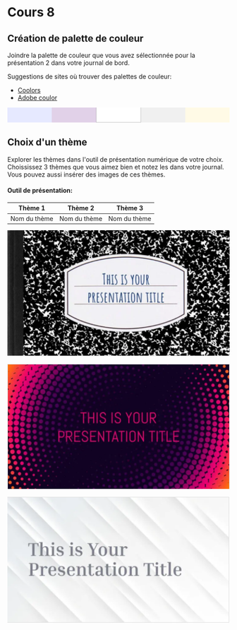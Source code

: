 # Cours 8
## Création de palette de couleur
Joindre la palette de couleur que vous avez sélectionnée pour la présentation 2 dans votre journal de bord.   

Suggestions de sites où trouver des palettes de couleur: 
* [Coolors](https://coolors.co/)
* [Adobe coulor](https://color.adobe.com/fr/create/color-wheel)

![palette](image/couleur.png)
## Choix d'un thème 
Explorer les thèmes dans l'outil de présentation numérique de votre choix. Choississez 3 thèmes que vous aimez bien et notez les dans votre journal. Vous pouvez aussi insérer des images de ces thèmes. 

#### Outil de présentation:    
Thème 1 | Thème 2 | Thème 3
--| -- | --
Nom du thème  | Nom du thème | Nom du thème 
![thème1](image/t1.png)

![thème2](image/t2.png)

![thème3](image/t3.png)
